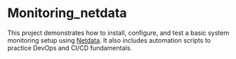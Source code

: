 # Monitoring_netdata
This project demonstrates how to install, configure, and test a basic system monitoring setup using [Netdata](https://www.netdata.cloud/). It also includes automation scripts to practice DevOps and CI/CD fundamentals.

